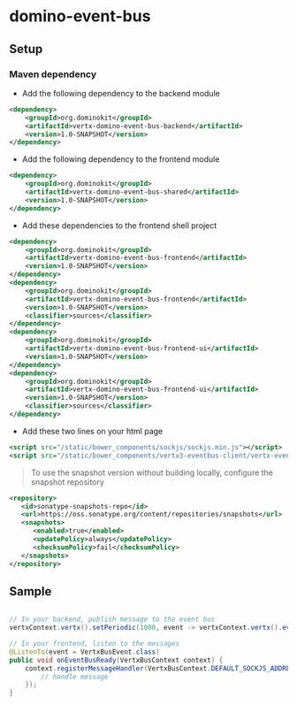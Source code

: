 # domino-event-bus

## Setup

### Maven dependency

- Add the following dependency to the backend module
```xml
<dependency>
    <groupId>org.dominokit</groupId>
    <artifactId>vertx-domino-event-bus-backend</artifactId>
    <version>1.0-SNAPSHOT</version>
</dependency>
```

- Add the following dependency to the frontend module
```xml
<dependency>
    <groupId>org.dominokit</groupId>
    <artifactId>vertx-domino-event-bus-shared</artifactId>
    <version>1.0-SNAPSHOT</version>
</dependency>
```

- Add these dependencies to the frontend shell project
```xml
<dependency>
    <groupId>org.dominokit</groupId>
    <artifactId>vertx-domino-event-bus-frontend</artifactId>
    <version>1.0-SNAPSHOT</version>
</dependency>
<dependency>
    <groupId>org.dominokit</groupId>
    <artifactId>vertx-domino-event-bus-frontend</artifactId>
    <version>1.0-SNAPSHOT</version>
    <classifier>sources</classifier>
</dependency>
<dependency>
    <groupId>org.dominokit</groupId>
    <artifactId>vertx-domino-event-bus-frontend-ui</artifactId>
    <version>1.0-SNAPSHOT</version>
</dependency>
<dependency>
    <groupId>org.dominokit</groupId>
    <artifactId>vertx-domino-event-bus-frontend-ui</artifactId>
    <version>1.0-SNAPSHOT</version>
    <classifier>sources</classifier>
</dependency>
```

- Add these two lines on your html page
```xml
<script src="/static/bower_components/sockjs/sockjs.min.js"></script>
<script src="/static/bower_components/vertx3-eventbus-client/vertx-eventbus.js"></script>
```

> To use the snapshot version without building locally, configure the snapshot repository
```xml
<repository>
   <id>sonatype-snapshots-repo</id>
   <url>https://oss.sonatype.org/content/repositories/snapshots</url>
   <snapshots>
      <enabled>true</enabled>
      <updatePolicy>always</updatePolicy>
      <checksumPolicy>fail</checksumPolicy>
   </snapshots>
</repository>
```

## Sample

```java

// In your backend, publish message to the event bus
vertxContext.vertx().setPeriodic(1000, event -> vertxContext.vertx().eventBus().publish(VertxBusContext.DEFAULT_SOCKJS_ADDRESS, new Random().nextInt()));

// In your frontend, listen to the messages
@ListenTo(event = VertxBusEvent.class)
public void onEventBusReady(VertxBusContext context) {
	context.registerMessageHandler(VertxBusContext.DEFAULT_SOCKJS_ADDRESS, (VertxBusContext.EventBusMessageHandler<Number>) message -> {
	    // handle message
	});
}
```


